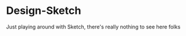 Design-Sketch
=============

Just playing around with Sketch, there's really nothing to see here folks
